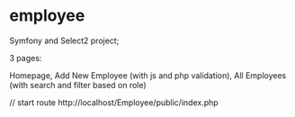 # employee

Symfony and Select2 project;

3 pages:

Homepage,
Add New Employee (with js and php validation),
All Employees (with search and filter based on role)

// start route http://localhost/Employee/public/index.php

